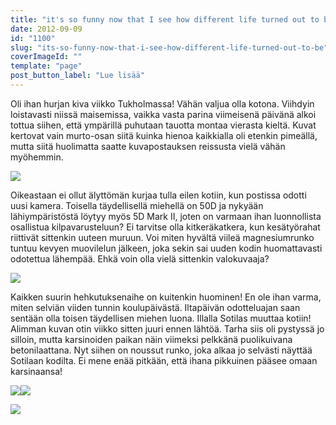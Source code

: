 ```yaml
---
title: "it's so funny now that I see how different life turned out to be."
date: 2012-09-09
id: "1100"
slug: "its-so-funny-now-that-i-see-how-different-life-turned-out-to-be"
coverImageId: ""
template: "page"
post_button_label: "Lue lisää"
---
```


Oli ihan hurjan kiva viikko Tukholmassa! Vähän valjua olla kotona. Viihdyin loistavasti niissä maisemissa, vaikka vasta parina viimeisenä päivänä alkoi tottua siihen, että ympärillä puhutaan tauotta montaa vierasta kieltä. Kuvat kertovat vain murto-osan siitä kuinka hienoa kaikkialla oli etenkin pimeällä, mutta siitä huolimatta saatte kuvapostauksen reissusta vielä vähän myöhemmin.

[![](/images/vvoooi.png)](http://4.bp.blogspot.com/-1qDWV6oUitw/UEzWV9S-h_I/AAAAAAAABHE/FQ_HiK533VE/s1600/vvoooi.png)

Oikeastaan ei ollut älyttömän kurjaa tulla eilen kotiin, kun postissa odotti uusi kamera. Toisella täydellisellä miehellä on 50D ja nykyään lähiympäristöstä löytyy myös 5D Mark II, joten on varmaan ihan luonnollista osallistua kilpavarusteluun? Ei tarvitse olla kitkeräkatkera, kun kesätyörahat riittivät sittenkin uuteen muruun. Voi miten hyvältä viileä magnesiumrunko tuntuu kevyen muovilelun jälkeen, joka sekin sai uuden kodin huomattavasti odotettua lähempää. Ehkä voin olla vielä sittenkin valokuvaaja?

[![](/images/kameraheru.png)](http://1.bp.blogspot.com/-sZJ2EEaBwDA/UEymnYMMcGI/AAAAAAAABFo/zTrVrM7jil8/s1600/kameraheru.png)

Kaikken suurin hehkutuksenaihe on kuitenkin huominen! En ole ihan varma, miten selviän viiden tunnin koulupäivästä. Iltapäivän odotteluajan saan sentään olla toisen täydellisen miehen luona. Illalla Sotilas muuttaa kotiin! Alimman kuvan otin viikko sitten juuri ennen lähtöä. Tarha siis oli pystyssä jo silloin, mutta karsinoiden paikan näin viimeksi pelkkänä puolikuivana betonilaattana. Nyt siihen on noussut runko, joka alkaa jo selvästi näyttää Sotilaan kodilta. Ei mene enää pitkään, että ihana pikkuinen pääsee omaan karsinaansa!

[![](/images/1.png)](http://3.bp.blogspot.com/-QGZadYafLEI/UEypE99vUlI/AAAAAAAABGI/jPv9G8OtVVU/s1600/1.png)[![](/images/2.png)](http://4.bp.blogspot.com/-W9lrwrdrhBo/UEypI88Nl6I/AAAAAAAABGQ/KzrSALA995w/s1600/2.png)

[![](/images/AITAUS.png)](http://3.bp.blogspot.com/-NM5wpSgnMto/UEym0cJsKmI/AAAAAAAABFw/GKH3EgsF73s/s1600/AITAUS.png)
